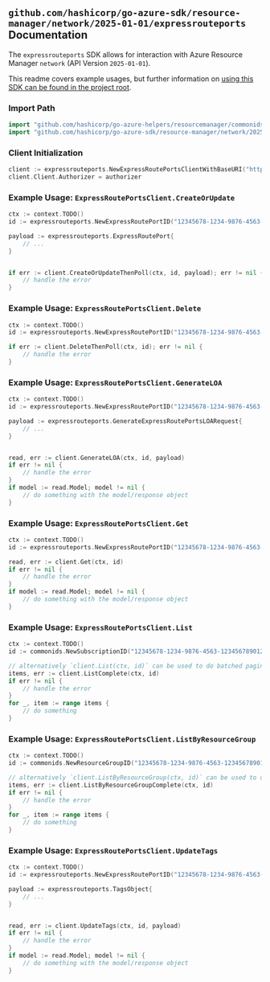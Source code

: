 
## `github.com/hashicorp/go-azure-sdk/resource-manager/network/2025-01-01/expressrouteports` Documentation

The `expressrouteports` SDK allows for interaction with Azure Resource Manager `network` (API Version `2025-01-01`).

This readme covers example usages, but further information on [using this SDK can be found in the project root](https://github.com/hashicorp/go-azure-sdk/tree/main/docs).

### Import Path

```go
import "github.com/hashicorp/go-azure-helpers/resourcemanager/commonids"
import "github.com/hashicorp/go-azure-sdk/resource-manager/network/2025-01-01/expressrouteports"
```


### Client Initialization

```go
client := expressrouteports.NewExpressRoutePortsClientWithBaseURI("https://management.azure.com")
client.Client.Authorizer = authorizer
```


### Example Usage: `ExpressRoutePortsClient.CreateOrUpdate`

```go
ctx := context.TODO()
id := expressrouteports.NewExpressRoutePortID("12345678-1234-9876-4563-123456789012", "example-resource-group", "expressRoutePortName")

payload := expressrouteports.ExpressRoutePort{
	// ...
}


if err := client.CreateOrUpdateThenPoll(ctx, id, payload); err != nil {
	// handle the error
}
```


### Example Usage: `ExpressRoutePortsClient.Delete`

```go
ctx := context.TODO()
id := expressrouteports.NewExpressRoutePortID("12345678-1234-9876-4563-123456789012", "example-resource-group", "expressRoutePortName")

if err := client.DeleteThenPoll(ctx, id); err != nil {
	// handle the error
}
```


### Example Usage: `ExpressRoutePortsClient.GenerateLOA`

```go
ctx := context.TODO()
id := expressrouteports.NewExpressRoutePortID("12345678-1234-9876-4563-123456789012", "example-resource-group", "expressRoutePortName")

payload := expressrouteports.GenerateExpressRoutePortsLOARequest{
	// ...
}


read, err := client.GenerateLOA(ctx, id, payload)
if err != nil {
	// handle the error
}
if model := read.Model; model != nil {
	// do something with the model/response object
}
```


### Example Usage: `ExpressRoutePortsClient.Get`

```go
ctx := context.TODO()
id := expressrouteports.NewExpressRoutePortID("12345678-1234-9876-4563-123456789012", "example-resource-group", "expressRoutePortName")

read, err := client.Get(ctx, id)
if err != nil {
	// handle the error
}
if model := read.Model; model != nil {
	// do something with the model/response object
}
```


### Example Usage: `ExpressRoutePortsClient.List`

```go
ctx := context.TODO()
id := commonids.NewSubscriptionID("12345678-1234-9876-4563-123456789012")

// alternatively `client.List(ctx, id)` can be used to do batched pagination
items, err := client.ListComplete(ctx, id)
if err != nil {
	// handle the error
}
for _, item := range items {
	// do something
}
```


### Example Usage: `ExpressRoutePortsClient.ListByResourceGroup`

```go
ctx := context.TODO()
id := commonids.NewResourceGroupID("12345678-1234-9876-4563-123456789012", "example-resource-group")

// alternatively `client.ListByResourceGroup(ctx, id)` can be used to do batched pagination
items, err := client.ListByResourceGroupComplete(ctx, id)
if err != nil {
	// handle the error
}
for _, item := range items {
	// do something
}
```


### Example Usage: `ExpressRoutePortsClient.UpdateTags`

```go
ctx := context.TODO()
id := expressrouteports.NewExpressRoutePortID("12345678-1234-9876-4563-123456789012", "example-resource-group", "expressRoutePortName")

payload := expressrouteports.TagsObject{
	// ...
}


read, err := client.UpdateTags(ctx, id, payload)
if err != nil {
	// handle the error
}
if model := read.Model; model != nil {
	// do something with the model/response object
}
```

